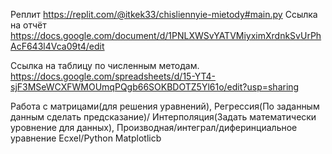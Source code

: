 Реплит
https://replit.com/@itkek33/chisliennyie-mietody#main.py
Ссылка на отчёт
https://docs.google.com/document/d/1PNLXWSvYATVMiyximXrdnkSvUrPhAcF643l4Vca09t4/edit


Ссылка на таблицу по численным методам.
https://docs.google.com/spreadsheets/d/15-YT4-sjF3MSeWCXFWMOUmqPQgb66SOKBDOTZ5Yl61o/edit?usp=sharing


Работа с матрицами(для решения уравнений),
Регрессия(По заданным данным сделать предсказание)/ Интерполяция(Задать математически уровнение для данных),
Производная/интеграл/диферинциальное уравнение
Ecxel/Python Matplotlicb

